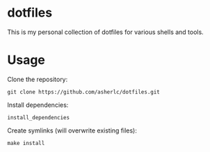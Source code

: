 dotfiles
========
This is my personal collection of dotfiles for various shells and tools.

Usage
=====
Clone the repository:

    git clone https://github.com/asherlc/dotfiles.git

Install dependencies:

    install_dependencies

Create symlinks (will overwrite existing files):

    make install



